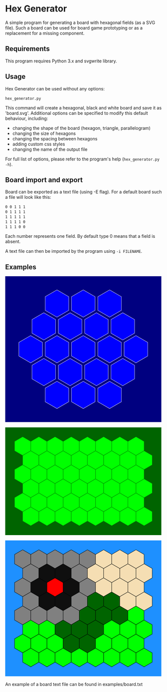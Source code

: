 # Hex Generator

A simple program for generating a board with hexagonal fields (as a SVG file). Such a board can be used for board game prototyping or as a replacement for a missing component.

## Requirements
This program requires Python 3.x and svgwrite library.
## Usage
Hex Generator can be used without any options:

    hex_generator.py

This command will create a hexagonal, black and white board and save it as 'board.svg'. Additional options can be specified to modify this default behaviour, including:
* changing the shape of the board (hexagon, triangle, parallelogram)
* changing the size of hexagons
* changing the spacing between hexagons
* adding custom css styles
* changing the name of the output file

For full list of options, please refer to the program's help (`hex_generator.py -h`).

## Board import and export

Board can be exported as a text file (using -E flag). For a default board such a file will look like this:

```
0 0 1 1 1
0 1 1 1 1
1 1 1 1 1
1 1 1 1 0
1 1 1 0 0

```

Each number represents one field. By default type 0 means that a field is absent.


A text file can then be imported by the program using `-i FILENAME`.

## Examples
![Space](examples/board1.png)

![Space](examples/board2.png)

![Space](examples/board3.png)

An example of a board text file can be found in examples/board.txt
